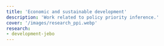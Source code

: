```yaml
---
title: 'Economic and sustainable development'
description: 'Work related to policy priority inference.'
cover: '/images/research_ppi.webp'
research:
- development-jebo
---
```

